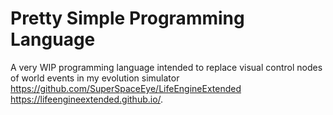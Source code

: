 # Pretty Simple Programming Language
A very WIP programming language intended to replace visual control nodes of world events in my evolution simulator https://github.com/SuperSpaceEye/LifeEngineExtended https://lifeengineextended.github.io/.
